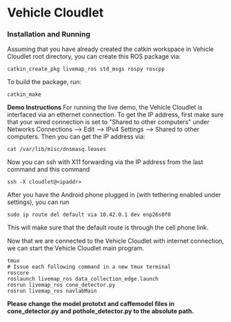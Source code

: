 # Vehicle Cloudlet

### Installation and Running
Assuming that you have already created the catkin workspace in Vehicle Cloudlet root directory, you can create this ROS package via:
```
catkin_create_pkg livemap_ros std_msgs rospy roscpp
```
To build the package, run:
```
catkin_make
```
**Demo Instructions**
For running the live demo, the Vehicle Cloudlet is interfaced via an ethernet connection.  To get the IP address, first make sure that your wired connection is set to "Shared to other computers" under Networks Connections --> Edit --> IPv4 Settings --> Shared to other computers.  Then you can get the IP address via:
```
cat /var/lib/misc/dnsmasq.leases
```
Now you can ssh with X11 forwarding via the IP address from the last command and this command
```
ssh -X cloudlet@<ipaddr>
```
After you have the Android phone plugged in (with tethering enabled under settings), you can run 

```
sudo ip route del default via 10.42.0.1 dev enp26s0f0
```
This will make sure that the default route is through the cell phone link.

Now that we are connected to the Vehicle Cloudlet with internet connection, we can start the Vehicle Cloudlet main program.
```
tmux
# Issue each following command in a new tmux terminal
roscore
roslaunch livemap_ros data_collection_edge.launch
rosrun livemap_ros cone_detector.py
rosrun livemap_ros navlabMain
```
**Please change the model prototxt and caffemodel files in cone_detector.py and pothole_detector.py to the absolute path.**